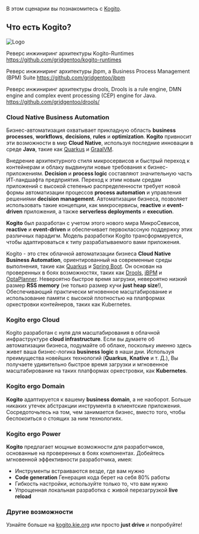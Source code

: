 В этом сценарии вы познакомитесь с [Kogito](https://kogito.kie.org).

## Что есть Kogito?

![Logo](/openshift/assets/middleware/middleware-kogito/logo.png)

Реверс инжиниринг архитектуры Kogito-Runtimes
https://github.com/gridgentoo/kogito-runtimes

Реверс инжиниринг архитектуры jbpm, a Business Process Management (BPM) Suite
https://github.com/gridgentoo/jbpm

Реверс инжиниринг архитектуры drools, Drools is a rule engine, DMN engine and complex event processing (CEP) engine for Java.
https://github.com/gridgentoo/drools/

### Cloud Native Business Automation

Бизнес-автоматизация охватывает прикладную область **business processes**, **workflows**, **decisions**, **rules** и **optimization**. **Kogito** привносит эти возможности в мир **Cloud Native**, используя последние инновации в среде **Java**, такие как [Quarkus](https://quarkus.io) и  [GraalVM](https://graalvm.org).

Внедрение архитектурного стиля микросервисов и быстрый переход к контейнерам и облаку выдвинули новые требования к бизнес-приложениям. 
**Decision** и **process logic** составляют значительную часть ИТ-ландшафта предприятия. Переход к этим новым средам приложений с высокой степенью распределенности требует новой формы автоматизации процессов **process automation** и управления решениями **decision management**. Автоматизации бизнеса, позволяет использовать такие концепции, как микросервисы, **reactive** и **event-driven**  приложения, а также **serverless deployments** и **execution**.


**Kogito** был разработан с учетом этого нового мира МикроСевисов, **reactive** и **event-driven** и обеспечивает первоклассную поддержку этих различных парадигм. Модель разработки Kogito трансформируется, чтобы адаптироваться к типу разрабатываемого вами приложения.

Kogito - это стек облачной автоматизации бизнеса  **Cloud Native Business Automation**, ориентированный на современные среды выполнения, такие как [Quarkus](https://quarkus.io) и [Spring Boot](https://spring.io/projects/spring-boot). Он основан на проверенных в боях возможностях, таких как [Drools](https://www.drools.org), [jBPM](https://www.jbpm.org) и [OptaPlanner](https://www.optaplanner.org). Невероятно быстрое время загрузки, невероятно низкий размер **RSS memory** (не только размер кучи **just heap size**!), Обеспечивающий практически мгновенное масштабирование и использование памяти с высокой плотностью на платформах оркестровки контейнеров, таких как Kubernetes.

### Kogito ergo Cloud

Kogito разработан с нуля для масштабирования в облачной инфраструктуре **cloud infrastructure**. Если вы думаете об автоматизации бизнеса, подумайте об облаке, поскольку именно здесь живет ваша бизнес-логика **business logic** в наши дни. Используя преимущества новейших технологий (**Quarkus**, **Knative** и т. Д.), Вы получаете удивительно быстрое время загрузки и мгновенное масштабирование на таких платформах оркестровки, как **Kubernetes**.

### Kogito ergo Domain

**Kogito** адаптируется к вашему **business domain**, а не наоборот. Больше никаких утечек абстракции инструмента в клиентские приложения. Сосредоточьтесь на том, чем занимается бизнес, вместо того, чтобы беспокоиться о стоящих за ним технологиях.

### Kogito ergo Power

**Kogito** предлагает мощные возможности для разработчиков, основанные на проверенных в боях компонентах. Добейтесь мгновенной эффективности разработчика, имея:

* Инструменты встраиваются везде, где вам нужно
* **Code generation** Генерация кода берет на себя 80% работы
* Гибкость настройки, используйте только то, что вам нужно
* Упрощенная локальная разработка с живой перезагрузкой **live reload**

### Другие возможности

Узнайте больше на [kogito.kie.org](https://kogito.kie.org) или просто **just drive** и попробуйте!
